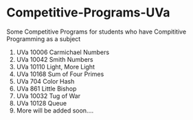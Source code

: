 # Competitive-Programs-UVa

Some Competitive Programs for students who have Compititive Programming as a subject

1. UVa 10006 Carmichael Numbers
2. UVa 10042 Smith Numbers
3. UVa 10110 Light, More Light
4. UVa 10168 Sum of Four Primes
5. UVa 704   Color Hash
6. UVa 861   Little Bishop
7. UVa 10032 Tug of War
8. UVa 10128 Queue
9. More will be added soon....
